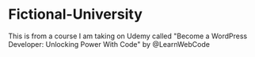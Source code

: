 # Fictional-University
This is from a course I am taking on Udemy called "Become a WordPress Developer: Unlocking Power With Code" by @LearnWebCode
